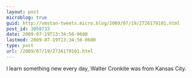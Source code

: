 ```yaml
---
layout: post
microblog: true
guid: http://vmstan-tweets.micro.blog/2009/07/19/2726179101.html
post_id: 3050733
date: 2009-07-19T13:34:56-0600
lastmod: 2009-07-19T13:34:56-0600
type: post
url: /2009/07/19/2726179101.html
---
```

I learn something new every day, Walter Cronkite was from Kansas City.

